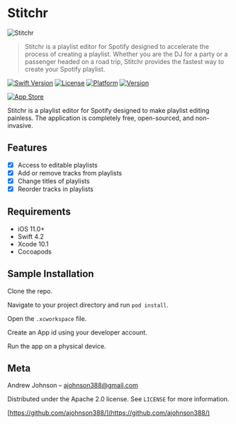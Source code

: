 # Stitchr

![Stitchr](https://github.com/ajohnson388/Stitcher/blob/master/images/Stitchr-Logo.png)

> Stitchr is a playlist editor for Spotify designed to accelerate the process of creating a playlist. Whether you are the DJ for a party or a passenger headed on a road trip, Stitchr provides the fastest way to create your Spotify playlist.

[![Swift Version][swift-image]][swift-url]
[![License][license-image]][license-url]
[![Platform][platform-image]][platform-url]
[![Version][version-image]][version-url]

[![App Store][app-store-image]][app-store-url]

Stitchr is a playlist editor for Spotify designed to make playlist editing painless. The application is completely free, open-sourced, and non-invasive.

## Features

- [x] Access to editable playlists
- [x] Add or remove tracks from playlists
- [x] Change titles of playlists
- [x] Reorder tracks in playlists

## Requirements

- iOS 11.0+
- Swift 4.2
- Xcode 10.1
- Cocoapods

## Sample Installation

Clone the repo.

Navigate to your project directory and run `pod install`.

Open the `.xcworkspace` file.

Create an App id using your developer account.

Run the app on a physical device.

## Meta
Andrew Johnson – ajohnson388@gmail.com

Distributed under the Apache 2.0 license. See ``LICENSE`` for more information.

[https://github.com/ajohnson388/](https://github.com/ajohnson388/)

[swift-image]:https://img.shields.io/badge/Swift-4.2-orange.svg
[swift-url]: https://swift.org/
[test-coverage-image]:https://img.shields.io/badge/Coverage-80%25-orange.svg
[license-image]: https://img.shields.io/badge/License-Apache%202.0-blue.svg
[license-url]: LICENSE
[platform-image]:https://img.shields.io/badge/Platform-iOS-green.svg?style=flat
[platform-url]:https://developer.apple.com/
[version-image]:https://img.shields.io/badge/Version-1.2-purple.svg?style=flat
[version-url]:https://github.com/ajohnson388/Stitchr/blob/master/CHANGELOG.md
[app-store-image]:https://github.com/ajohnson388/Stitcher/blob/master/images/App-Store-Badge.svg
[app-store-url]:https://itunes.apple.com/us/app/stitchr/id1451642579?ls=1&mt=8
